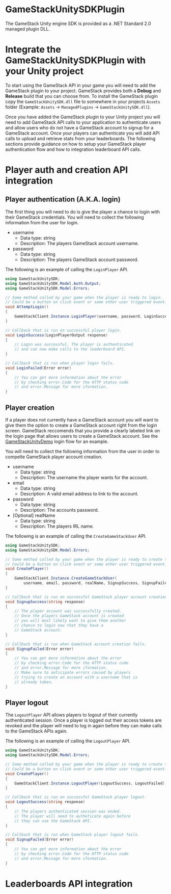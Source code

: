 # GameStackUnitySDKPlugin
The GameStack Unity engine SDK is provided as a .NET Standard 2.0 managed plugin DLL.

# Integrate the GameStackUnitySDKPlugin with your Unity project
To start using the GameStack API in your game you will need to add the GameStack plugin to your project. GameStack provides both a **Debug** and **Release** build that you can choose from. To install the GameStack plugin copy the `GameStackUnitySDK.dll` file to somewhere in your projects `Assets` folder (Example: `Assets` -> `ManagedPlugins` -> `GameStackUnitySDK.dll`).

Once you have added the GameStack plugin to your Unity project you will need to add GameStack API calls to your application to authenticate users and allow users who do not have a GameStack account to signup for a GameStack account. Once your players can authenticate you will add API calls to upload and retrieve stats from your leaderboards. The following sections provide guidance on how to setup your GameStack player authentication flow and how to integration leaderboard API calls.

# Player auth and creation API integration
## Player authentication (A.K.A. login)
The first thing you will need to do is give the player a chance to login with their GameStack credentials. You will need to collect the following information from the user for login.

* username
  * Data type: string
  * Description: The players GameStack account username.
* password
  * Data type: string
  * Description: The players GameStack account password.

The following is an example of calling the `LoginPlayer` API.

```csharp
using GameStackUnitySDK;
using GameStackUnitySDK.Model.Auth.Output;
using GameStackUnitySDK.Model.Errors;

// Some method called by your game when the player is ready to login.
// Could be a button on click event or some other user triggered event.
void AttemptLogin()
{
    GameStackClient.Instance.LoginPlayer(username, password, LoginSuccess, LoginFailed);
}

// Callback that is run on successful player login.
void LoginSuccess(LoginPlayerOutput response)
{
    // Login was successful. The player is authenticated
    // and can now make calls to the leaderboard API.
}

// Callback that is run when player login fails.
void LoginFailed(Error error)
{
    // You can get more information about the error
    // by checking error.Code for the HTTP status code
    // and error.Message for more iformation.
}
```

## Player creation
If a player does not currently have a GameStack account you will want to give them the option to create a GameStack account right from the login screen. GameStack reccomends that you provide a clearly labeled link on the login page that allows users to create a GameStack account. See the [GameStackUnityDemo](https://github.com/GameStackTech/GameStackUnityDemo) login flow for an example.


You will need to collect the following information from the user in order to compelte GameStack player account creation.

* username
  * Data type: string
  * Description: The username the player wants for the account.
* email
  * Data type: string
  * Description: A valid email address to link to the account.
* password
  * Data type: string
  * Description: The accounts password.
* [Optional] realName
  * Data type: string
  * Description: The players IRL name.

The following is an example of calling the `CreateGameStackUser` API.

```csharp
using GameStackUnitySDK;
using GameStackUnitySDK.Model.Errors;

// Some method called by your game when the player is ready to create their GameStack account.
// Could be a button on click event or some other user triggered event.
void CreatePlayer()
{
    GameStackClient.Instance.CreateGameStackUser(
        username, email, password, realName, SignupSuccess, SignupFailed);
}

// Callback that is run on successful GameStack player account creation.
void SignupSuccess(string response)
{
    // The player account was successfully created.
    // Once the players GameStack account is created
    // you will most likely want to give them another
    // chance to login now that they have a
    // GameStack account.
}

// Callback that is run when GameStack account creation fails.
void SignupFailed(Error error)
{
    // You can get more information about the error
    // by checking error.Code for the HTTP status code
    // and error.Message for more iformation.
    // Make sure to anticipate errors caused by players
    // trying to create an account with a username that is
    // already taken.
}
```

## Player logout
The `LogoutPlayer` API allows players to logout of their currently authenticated session. Once a player is logged out their access tokens are revoked and the player will need to log in again before they can make calls to the GameStack APIs again.

The following is an example of calling the `LogoutPlayer` API.

```csharp
using GameStackUnitySDK;
using GameStackUnitySDK.Model.Errors;

// Some method called by your game when the player is ready to create their GameStack account.
// Could be a button on click event or some other user triggered event.
void CreatePlayer()
{
    GameStackClient.Instance.LogoutPlayer(LogoutSuccess, LogoutFailed);
}

// Callback that is run on successful GameStack player logout.
void LogoutSuccess(string response)
{
    // The players authenticated session was ended.
    // The player will need to autheticate again before
    // they can use the GameStack API.
}

// Callback that is run when GameStack player logout fails.
void SignupFailed(Error error)
{
    // You can get more information about the error
    // by checking error.Code for the HTTP status code
    // and error.Message for more iformation.
}
```

# Leaderboards API integration